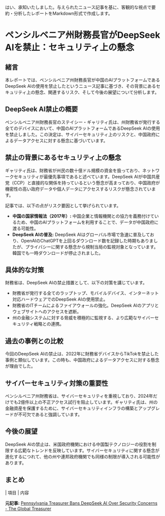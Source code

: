 はい、承知いたしました。与えられたニュース記事を基に、客観的な視点で要約・分析したレポートをMarkdown形式で作成します。

# ペンシルベニア州財務長官がDeepSeek AIを禁止：セキュリティ上の懸念

## 緒言

本レポートでは、ペンシルベニア州財務長官が中国のAIプラットフォームであるDeepSeek AIの使用を禁止したというニュース記事に基づき、その背景にあるセキュリティ上の懸念、関連するリスク、そして今後の展望について分析します。

## DeepSeek AI禁止の概要

ペンシルベニア州財務長官のステイシー・ギャリティ氏は、州財務省が発行する全てのデバイスにおいて、中国のAIプラットフォームであるDeepSeek AIの使用を禁止しました。この決定は、サイバーセキュリティ上のリスクと、中国政府によるデータアクセスに対する懸念に基づいています。

## 禁止の背景にあるセキュリティ上の懸念

ギャリティ氏は、財務省が州民の数十億ドル規模の資金を扱っており、ネットワークセキュリティが最優先事項であると述べています。DeepSeek AIが中国共産党（CCP）と直接的な関係を持っているという懸念が高まっており、中国政府が機密性の高い政府データや個人データにアクセスするリスクが懸念されています。

記事では、以下の点がリスク要因として挙げられています。

* **中国の国家情報法（2017年）:** 中国企業と情報機関との協力を義務付けているため、中国のAIプラットフォームを利用することで、データが中国政府に渡る可能性。
* **DeepSeek AIの普及:** DeepSeek AIはグローバル市場で急速に普及しており、OpenAIのChatGPTを上回るダウンロード数を記録した時期もありましたが、プライバシーに関する懸念から規制当局の監視対象となっています。韓国でも一時ダウンロードが停止されました。

## 具体的な対策

財務省は、DeepSeek AIの禁止措置として、以下の対策を講じています。

* 財務省が発行する全てのラップトップ、モバイルデバイス、インターネット対応ハードウェアでのDeepSeek AIの使用禁止。
* 財務省のITチームによるファイアウォールの強化。DeepSeek AIのアプリとウェブサイトへのアクセスを遮断。
* 州の金融システムに対する脅威を積極的に監視する、より広範なサイバーセキュリティ戦略との連携。

## 過去の事例との比較

今回のDeepSeek AIの禁止は、2022年に財務省デバイスからTikTokを禁止した事例と類似しています。この時も、中国政府によるデータアクセスに対する懸念が理由でした。

## サイバーセキュリティ対策の重要性

ペンシルベニア州財務省は、サイバーセキュリティを重視しており、2024年だけでも2億件以上の不正アクセス試行を阻止しています。ギャリティ氏は、州の金融資産を保護するために、サイバーセキュリティインフラの構築とアップグレードが不可欠であると強調しています。

## 今後の展望

DeepSeek AIの禁止は、米国政府機関における中国製テクノロジーの役割を制限する広範なトレンドを反映しています。サイバーセキュリティに関する懸念が進化するにつれて、他の州や連邦政府機関でも同様の制限が導入される可能性があります。

## まとめ

| 項目 | 内容 

**元記事:** [Pennsylvania Treasurer Bans DeepSeek AI Over Security Concerns - The Global Treasurer](https://www.theglobaltreasurer.com/2025/02/21/pennsylvania-treasurer-bans-deepseek-ai-over-security-concerns/)